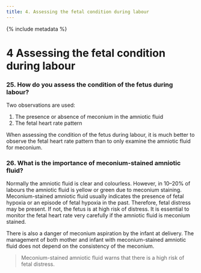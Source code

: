 ```yaml
---
title: 4. Assessing the fetal condition during labour
---
```


{% include metadata %}

# **4** Assessing the fetal condition during labour 

### 25. How do you assess the condition of the fetus during labour? 

Two observations are used: 

1. The presence or absence of meconium in the amniotic fluid 
2. The fetal heart rate pattern 

When assessing the condition of the fetus during labour, it is much better to observe the fetal heart rate pattern than to only examine the amniotic fluid for meconium.

### 26. What is the importance of meconium-stained amniotic fluid? 

Normally the amniotic fluid is clear and colourless. However, in 10–20% of labours the amniotic fluid is yellow or green due to meconium staining. Meconium-stained amniotic fluid usually indicates the presence of fetal hypoxia or an episode of fetal hypoxia in the past. Therefore, fetal distress may be present. If not, the fetus is at high risk of distress. It is essential to monitor the fetal heart rate very carefully if the amniotic fluid is meconium stained.

There is also a danger of meconium aspiration by the infant at delivery. The management of both mother and infant with meconium-stained amniotic fluid does not depend on the consistency of the meconium.

> Meconium-stained amniotic fluid warns that there is a high risk of fetal distress.
